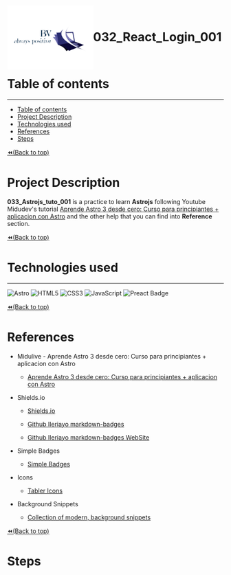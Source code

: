 <div>
	<div>
		<img src=https://raw.githubusercontent.com/Byron2016/00_forImages/main/images/Logo_01_00.png align=left alt=MyLogo width=200>
	</div>
	&nbsp;
	<div>
		<h1>032_React_Login_001</h1>
	</div>
</div>

&nbsp;

# Table of contents

--- 

- [Table of contents](#table-of-contents)
- [Project Description](#project-description)
- [Technologies used](#technologies-used)
- [References](#references)
- [Steps](#steps)



[⏪(Back to top)](#table-of-contents)

# Project Description

**033_Astrojs_tuto_001** is a practice to learn **Astrojs**  following Youtube Midudev's tutorial [Aprende Astro 3 desde cero: Curso para principiantes + aplicacion con Astro](https://www.youtube.com/watch?v=RB5tR_nqUEw) and the other help that you can find into **Reference** section.

[⏪(Back to top)](#table-of-contents)
&nbsp;

# Technologies used

--- 
![Astro](https://img.shields.io/badge/astro-%232C2052.svg?style=for-the-badge&logo=astro&logoColor=white)
![HTML5](https://img.shields.io/badge/html5-%23E34F26.svg?style=for-the-badge&logo=html5&logoColor=white)
![CSS3](https://img.shields.io/badge/css3-%231572B6.svg?style=for-the-badge&logo=css3&logoColor=white)
![JavaScript](https://img.shields.io/badge/javascript-%23323330.svg?style=for-the-badge&logo=javascript&logoColor=%23F7DF1E)
![Preact Badge](https://img.shields.io/badge/Preact-673AB8?logo=preact&logoColor=fff&style=plastic)


[⏪(Back to top)](#table-of-contents)

# References

- Midulive - Aprende Astro 3 desde cero: Curso para principiantes + aplicacion con Astro

  - [Aprende Astro 3 desde cero: Curso para principiantes + aplicacion con Astro](https://www.youtube.com/watch?v=RB5tR_nqUEw)

- Shields.io

  - [Shields.io](https://shields.io/)

  - [Github Ileriayo markdown-badges](https://github.com/Ileriayo/markdown-badges)

  - [Github Ileriayo markdown-badges WebSite](https://ileriayo.github.io/markdown-badges/)

- Simple Badges

  - [Simple Badges](https://badges.pages.dev/)

- Icons

  - [Tabler Icons](https://tabler.io/icons)
  
- Background Snippets

  - [Collection of modern, background snippets](https://bg.ibelick.com/)

[⏪(Back to top)](#table-of-contents)

# Steps


